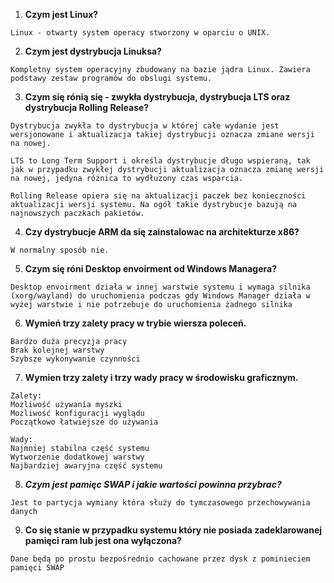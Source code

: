 1.  **Czym jest Linux?**
```
Linux - otwarty system operacy stworzony w oparciu o UNIX. 
```

2.  **Czym jest dystrybucja Linuksa?**
```
Kompletny system operacyjny zbudowany na bazie jądra Linux. Zawiera podstawy zestaw programów do obslugi systemu.
```

3.  **Czym się rónią się - zwykła dystrybucja, dystrybucja LTS oraz dystrybucja Rolling Release?**
```
Dystrybucja zwykła to dystrybucja w której całe wydanie jest wersjonowane i aktualizacja takiej dystrybucji oznacza zmiane wersji na nowej. 

LTS to Long Term Support i określa dystrybucje długo wspieraną, tak jak w przypadku zwykłej dystrybucji aktualizacja oznacza zmianę wersji na nowej, jedyna różnica to wydłuzony czas wsparcia. 

Rolling Release opiera się na aktualizacji paczek bez konieczności aktualizacji wersji systemu. Na ogół takie dystrybucje bazują na najnowszych paczkach pakietów.
```

4.  **Czy dystrybucje ARM da się zainstalowac na architekturze x86?**
```
W normalny sposób nie.
```

5.  **Czym się róni Desktop envoirment od Windows Managera?**
```
Desktop envoirment działa w innej warstwie systemu i wymaga silnika (xorg/wayland) do uruchomienia podczas gdy Windows Manager działa w wyżej warstwie i nie potrzebuje do uruchomienia żadnego silnika
```

6.  **Wymień trzy zalety pracy w trybie wiersza poleceń.**
```
Bardzo duża precyzja pracy
Brak kolejnej warstwy	
Szybsze wykonywanie czynności
```

7.  **Wymien trzy zalety i trzy wady pracy w środowisku graficznym.**
```
Zalety:
Możliwość używania myszki
Możliwość konfiguracji wyglądu
Początkowo łatwiejsze do używania

Wady:
Najmniej stabilna część systemu
Wytworzenie dodatkowej warstwy
Najbardziej awaryjna część systemu
```

8.  ***Czym jest pamięc SWAP i jakie wartości powinna przybrac?***
```
Jest to partycja wymiany która służy do tymczasowego przechowywania danych
```

9.  **Co się stanie w przypadku systemu który nie posiada zadeklarowanej pamięci ram lub jest ona wyłączona?** 
```
Dane będą po prostu bezpośrednio cachowane przez dysk z pominieciem pamięci SWAP
```